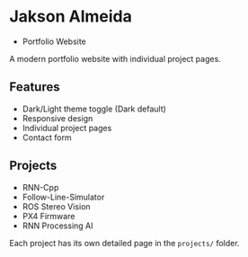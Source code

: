 # Jakson Almeida 

- Portfolio Website

A modern portfolio website with individual project pages.

## Features

- Dark/Light theme toggle (Dark default)
- Responsive design
- Individual project pages
- Contact form

## Projects

- RNN-Cpp
- Follow-Line-Simulator
- ROS Stereo Vision
- PX4 Firmware
- RNN Processing AI

Each project has its own detailed page in the ```projects/``` folder.
